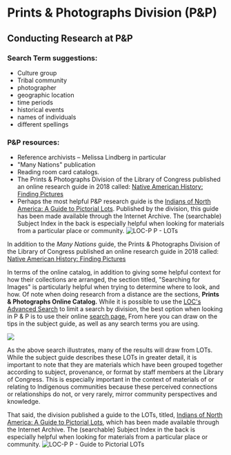# Prints & Photographs Division (P&P)

## Conducting Research at P&P
### Search Term suggestions:
  - Culture group
  - Tribal community
  - photographer
  - geographic location
  - time periods
  - historical events
  - names of individuals
  - different spellings

### P&P resources:
  - Reference archivists – Melissa Lindberg in particular
  - "Many Nations" publication
  - Reading room card catalogs.
  - The Prints & Photographs Division of the Library of Congress published an online research guide in 2018 called: [Native American History: Finding Pictures](https://guides.loc.gov/native-american-pictures)
  - Perhaps the most helpful P&P research guide is the [Indians of North America: A Guide to Pictorial Lots](https://archive.org/details/indiansofnortham00libr/mode/2up). Published by the division, this guide has been made available through the Internet Archive. The (searchable) Subject Index in the back is especially helpful when looking for materials from a particular place or community.
![LOC-P P - LOTs](https://github.com/WSU-CDSC/Mukurtu-Shared-Research-Toolkit/assets/88502274/4d2a22ab-109f-41bb-8dfe-01054e9d2921)

In addition to the _Many Nations_ guide, the Prints & Photographs Division of the Library of Congress published an online research guide in 2018 called: [Native American History: Finding Pictures](https://guides.loc.gov/native-american-pictures)

In terms of the online catalog, in addition to giving some helpful context for how their collections are arranged, the section titled, "Searching for Images" is particularly helpful when trying to determine where to look, and how. Of note when doing research from a distance are the sections, **Prints & Photographs Online Catalog.** While it is possible to use the [LOC's Advanced Search](https://catalog.loc.gov/vwebv/searchAdvanced) to limit a search by division, the best option when looking in P & P is to use their online [search page.](https://www.loc.gov/pictures/) From here you can draw on the tips in the subject guide, as well as any search terms you are using.

![](RackMultipart20231215-1-ca4gmm_html_288bec0f9a7c34e3.jpg)

As the above search illustrates, many of the results will draw from LOTs. While the subject guide describes these LOTs in greater detail, it is important to note that they are materials which have been grouped together according to subject, provenance, or format by staff members at the Library of Congress. This is especially important in the context of materials of or relating to Indigenous communities because these perceived connections or relationships do not, or very rarely, mirror community perspectives and knowledge.

That said, the division published a guide to the LOTs, titled, [Indians of North America: A Guide to Pictorial Lots](https://archive.org/details/indiansofnortham00libr/mode/2up), which has been made available through the Internet Archive. The (searchable) Subject Index in the back is especially helpful when looking for materials from a particular place or community.
![LOC-P P - Guide to Pictorial LOTs](https://github.com/WSU-CDSC/Mukurtu-Shared-Research-Toolkit/assets/88502274/b6e6a0b8-394f-45d1-afc9-227e9671a515)
